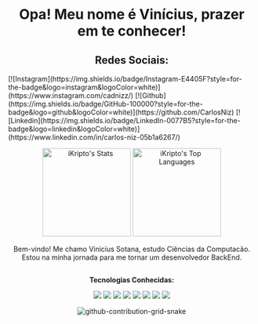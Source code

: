 <h1 align="center">Opa! Meu nome é Vinícius, prazer em te conhecer!</h1>

<h2 align="center">Redes Sociais:</h2>
[![Instagram](https://img.shields.io/badge/Instagram-E4405F?style=for-the-badge&logo=instagram&logoColor=white)](https://www.instagram.com/cadnizz/)
[![Github](https://img.shields.io/badge/GitHub-100000?style=for-the-badge&logo=github&logoColor=white)](https://github.com/CarlosNiz)
[![Linkedin](https://img.shields.io/badge/LinkedIn-0077B5?style=for-the-badge&logo=linkedin&logoColor=white)](https://www.linkedin.com/in/carlos-niz-05b1a6267/)


<p align="center">
  <img src="https://github-readme-stats.vercel.app/api?username=ViniciusSotana&theme=vue-dark&show_icons=true&hide_border=true&count_private=true" alt="iKripto's Stats" height="180px">
  <img src="https://github-readme-stats.vercel.app/api/top-langs/?username=ViniciusSotana&theme=vue-dark&show_icons=true&hide_border=true&layout=compact" alt="iKripto's Top Languages" height="180px">
</p>
<p align="center">
  Bem-vindo! Me chamo Vinicius Sotana, estudo Ciências da Computacão.
  Estou na minha jornada para me tornar um desenvolvedor BackEnd.
</p>

<h2></h2>

<p align="center"><b>Tecnologias Conhecidas:</b></p>

<p align="center">
  
  <img src="https://img.shields.io/badge/Java-ED8B00?style=for-the-badge&logo=openjdk&logoColor=white">
  <img src="https://img.shields.io/badge/JavaScript-F7DF1E?style=for-the-badge&logo=javascript&logoColor=black">
  <img src="https://img.shields.io/badge/-MongoDB-47A248?style=for-the-badge&logo=mongodb&logoColor=white">
  <img src="https://img.shields.io/badge/-MySQL-4479A1?style=for-the-badge&logo=mysql&logoColor=white">
  <img src="https://img.shields.io/badge/-Python-3776AB?style=for-the-badge&logo=python&logoColor=white">
  <img src="https://img.shields.io/badge/-C++-00599C?style=for-the-badge&logo=c%2B%2B&logoColor=white">
  <img src="https://img.shields.io/badge/-HTML-orange?style=for-the-badge&logo=html5&logoColor=white">
  <img src="https://img.shields.io/badge/-CSS-blue?style=for-the-badge&logo=css3&logoColor=white">
</p>

<div align="center">

![github-contribution-grid-snake](https://github.com/user-attachments/assets/2571dc5d-0d28-4ab8-a65d-237ee82640c7)

  
</div>
